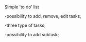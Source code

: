 Simple 'to do' list


-possibility to add, remove, edit tasks;

-three type of tasks;

-possibility to add subtask;
